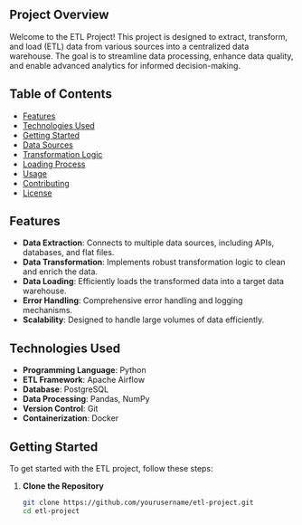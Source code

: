 ## Project Overview

Welcome to the ETL Project! This project is designed to extract, transform, and load (ETL) data from various sources into a centralized data warehouse. The goal is to streamline data processing, enhance data quality, and enable advanced analytics for informed decision-making.

## Table of Contents

- [Features](#features)
- [Technologies Used](#technologies-used)
- [Getting Started](#getting-started)
- [Data Sources](#data-sources)
- [Transformation Logic](#transformation-logic)
- [Loading Process](#loading-process)
- [Usage](#usage)
- [Contributing](#contributing)
- [License](#license)

## Features

- **Data Extraction**: Connects to multiple data sources, including APIs, databases, and flat files.
- **Data Transformation**: Implements robust transformation logic to clean and enrich the data.
- **Data Loading**: Efficiently loads the transformed data into a target data warehouse.
- **Error Handling**: Comprehensive error handling and logging mechanisms.
- **Scalability**: Designed to handle large volumes of data efficiently.

## Technologies Used

- **Programming Language**: Python
- **ETL Framework**: Apache Airflow
- **Database**: PostgreSQL
- **Data Processing**: Pandas, NumPy
- **Version Control**: Git
- **Containerization**: Docker

## Getting Started

To get started with the ETL project, follow these steps:

1. **Clone the Repository**
   ```bash
   git clone https://github.com/yourusername/etl-project.git
   cd etl-project